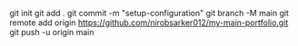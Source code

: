 git init
git add .
git commit -m "setup-configuration"
git branch -M main
git remote add origin https://github.com/nirobsarker012/my-main-portfolio.git
git push -u origin main
